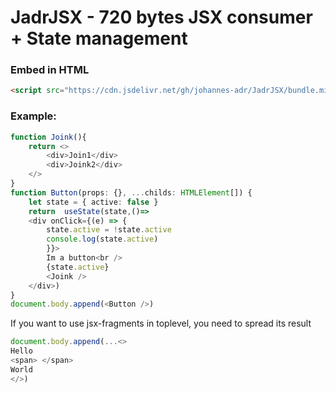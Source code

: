 # JadrJSX - 720 bytes JSX consumer + State management

### Embed in HTML
```html
<script src="https://cdn.jsdelivr.net/gh/johannes-adr/JadrJSX/bundle.min.js"></script>
```

### Example:
```typescript
function Joink(){
    return <>
        <div>Join1</div>
        <div>Joink2</div>
    </>
}
function Button(props: {}, ...childs: HTMLElement[]) {
    let state = { active: false }
    return  useState(state,()=>
    <div onClick={(e) => {
        state.active = !state.active
        console.log(state.active)
        }}>
        Im a button<br />
        {state.active}
        <Joink />
    </div>)
}
document.body.append(<Button />)
```

If you want to use jsx-fragments in toplevel, you need to spread its result
```typescript
document.body.append(...<>
Hello
<span> </span>
World
</>)
```
